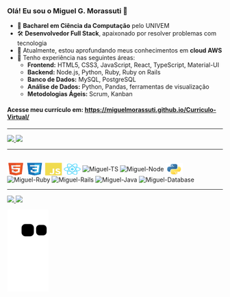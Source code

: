 ### Olá! Eu sou o Miguel G. Morassuti 🚀

- 🔭 **Bacharel em Ciência da Computação** pelo UNIVEM
- 🛠️ **Desenvolvedor Full Stack**, apaixonado por resolver problemas com tecnologia
- 🌱 Atualmente, estou aprofundando meus conhecimentos em **cloud AWS**
- 👾 Tenho experiência nas seguintes áreas:
  - **Frontend:** HTML5, CSS3, JavaScript, React, TypeScript, Material-UI
  - **Backend:** Node.js, Python, Ruby, Ruby on Rails
  - **Banco de Dados:** MySQL, PostgreSQL
  - **Análise de Dados:** Python, Pandas, ferramentas de visualização
  - **Metodologias Ágeis:** Scrum, Kanban
 
#### Acesse meu currículo em: https://miguelmorassuti.github.io/Curriculo-Virtual/


---

<div>
  <a href="https://github.com/Miguelmorassuti">
    <img width="50%" src="https://github-readme-stats.vercel.app/api?username=Miguelmorassuti&show_icons=true&theme=radical&include_all_commits=true&count_private=true"/>
    <img width="42%" src="https://github-readme-stats.vercel.app/api/top-langs/?username=Miguelmorassuti&layout=compact&langs_count=7&theme=radical"/>
  </a>
</div>

---

<div style="display:inline_block"><br>
  <img align="center" alt="Miguel-HTML" height="30" width="40" src="https://raw.githubusercontent.com/devicons/devicon/master/icons/html5/html5-original.svg">
  <img align="center" alt="Miguel-CSS" height="30" width="40" src="https://raw.githubusercontent.com/devicons/devicon/master/icons/css3/css3-original.svg">
  <img align="center" alt="Miguel-Js" height="30" width="40" src="https://raw.githubusercontent.com/devicons/devicon/master/icons/javascript/javascript-plain.svg">
  <img align="center" alt="Miguel-React" height="30" width="40" src="https://raw.githubusercontent.com/devicons/devicon/master/icons/react/react-original.svg">
  <img align="center" alt="Miguel-TS" height="30" width="40" src="https://cdn.jsdelivr.net/gh/devicons/devicon/icons/typescript/typescript-original.svg">
  <img align="center" alt="Miguel-Node" height="30" width="40" src="https://cdn.jsdelivr.net/gh/devicons/devicon/icons/nodejs/nodejs-original.svg">
  <img align="center" alt="Miguel-Python" height="30" width="40" src="https://raw.githubusercontent.com/devicons/devicon/master/icons/python/python-original.svg">
  <img align="center" alt="Miguel-Ruby" height="30" width="40" src="https://cdn.jsdelivr.net/gh/devicons/devicon/icons/ruby/ruby-original.svg">
  <img align="center" alt="Miguel-Rails" height="30" width="40" src="https://cdn.jsdelivr.net/gh/devicons/devicon/icons/rails/rails-original-wordmark.svg">
  <img align="center" alt="Miguel-Java" height="30" width="40" src="https://cdn.jsdelivr.net/gh/devicons/devicon/icons/java/java-original.svg">
  <img align="center" alt="Miguel-Database" height="30" width="40" src="https://cdn.jsdelivr.net/gh/devicons/devicon/icons/postgresql/postgresql-original.svg">
</div>

---

<div>
  <a href="https://www.instagram.com/miguelmorassuti/" target="_blank">
    <img src="https://img.shields.io/badge/-Instagram-%23E4405F?style=for-the-badge&logo=instagram&logoColor=white" target="_blank">
  </a>
  <a href="https://www.linkedin.com/in/miguel-morassuti/" target="_blank">
    <img src="https://img.shields.io/badge/-LinkedIn-%230077B5?style=for-the-badge&logo=linkedin&logoColor=white" target="_blank">
  </a>
</div>

![Snake animation](https://github.com/Miguelmorassuti/Miguelmorassuti/blob/output/github-contribution-grid-snake.svg)
